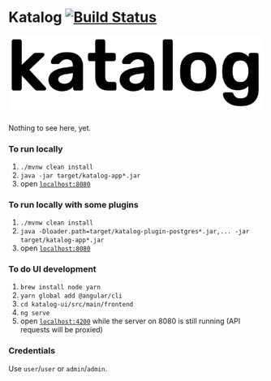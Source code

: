 <!-- mdformat off(GitHub header) -->
Katalog
[![Build Status](https://travis-ci.org/bolcom/katalog.svg?branch=master)](https://travis-ci.org/bolcom/katalog)
======
<!-- mdformat on -->

<p align="center">
  <img src="docs/assets/katalog.svg" alt="Katalog Logo" />
</p>

Nothing to see here, yet.

### To run locally
1. `./mvnw clean install`
1. `java -jar target/katalog-app*.jar`
1. open [`localhost:8080`](http://localhost:8080)

### To run locally with some plugins
1. `./mvnw clean install`
1. `java -Dloader.path=target/katalog-plugin-postgres*.jar,... -jar target/katalog-app*.jar`
1. open [`localhost:8080`](http://localhost:8080)

### To do UI development
1. `brew install node yarn`
1. `yarn global add @angular/cli`
1. `cd katalog-ui/src/main/frontend`
1. `ng serve`
1. open [`localhost:4200`](http://localhost:4200) while the server on 8080 is still running (API requests will be proxied)

### Credentials
Use `user`/`user` or `admin`/`admin`.
